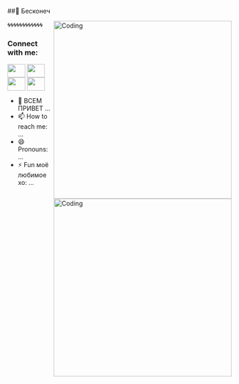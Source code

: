 ##🐘 Бесконеч

<img align="right" alt="Coding" width="400" src="https://github.com/user-attachments/assets/85d46473-647c-4bf1-9786-9981e38dd1a7">


🌀🌀🌀🌀🌀🌀🌀🌀🌀🌀🌀🌀
<h3 align="left">Connect with me:</h3>
<p align="left">
<a href="your link" target="blank"><img align="center" src="https://cdn.jsdelivr.net/npm/simple-icons@3.0.1/icons/twitter.svg" alt="" height="30" width="40" /></a>
<a href="your link" target="blank"><img align="center" src="https://cdn.jsdelivr.net/npm/simple-icons@3.0.1/icons/linkedin.svg" alt="" height="30" width="40" /></a>
<a href="your link" target="blank"><img align="center" src="https://cdn.jsdelivr.net/npm/simple-icons@3.0.1/icons/instagram.svg" alt="" height="30" width="40" /></a>
<a href="your link" target="blank"><img align="center" src="https://cdn.jsdelivr.net/npm/simple-icons@3.0.1/icons/youtube.svg" alt="" height="30" width="40" /></a>
</p>

<img align="right" alt="Coding" width="400" src="https://github.com/user-attachments/assets/7dcd0ce5-e6bf-4739-a287-a433665c5e45">

- 💬 ВСЕМ ПРИВЕТ ...
- 📫 How to reach me: ...
- 😄 Pronouns: ...
- ⚡ Fun моё любимое хо: ...


